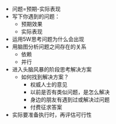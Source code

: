 

- 问题=预期-实际表现
- 写下你遇到的问题：
	- 预期效果
	- 实际表现
- 运用5W思考问题为什么会出现
- 用脑图分析问题之间存在的关系
	- 依赖
	- 并行
- 进入头脑风暴的阶段思考解决方案
	- 如何找到解决方案？
		- 权威人士的意见
		- 以前是否有类似问题，是怎么解决
		- 身边的朋友有遇到过或解决过问题
		- 付费征求答案
- 实际要准备执行时，再评估可行性
